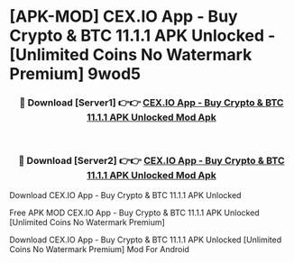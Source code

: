 # [APK-MOD] CEX.IO App - Buy Crypto & BTC 11.1.1 APK Unlocked - [Unlimited Coins No Watermark Premium] 9wod5



<div align="center">
<h3>🔴 Download [Server1] 👉👉 <a href="https://momento.my/?title=CEX.IO_App_-_Buy_Crypto_&_BTC_11.1.1_APK_Unlocked">CEX.IO App - Buy Crypto & BTC 11.1.1 APK Unlocked Mod Apk</a></h3><br>

<h3>🔴 Download [Server2] 👉👉 <a href="https://momento.my/?title=CEX.IO_App_-_Buy_Crypto_&_BTC_11.1.1_APK_Unlocked">CEX.IO App - Buy Crypto & BTC 11.1.1 APK Unlocked Mod Apk</a></h3>
</div>



Download CEX.IO App - Buy Crypto & BTC 11.1.1 APK Unlocked 

Free APK MOD CEX.IO App - Buy Crypto & BTC 11.1.1 APK Unlocked [Unlimited Coins No Watermark Premium]

Download CEX.IO App - Buy Crypto & BTC 11.1.1 APK Unlocked [Unlimited Coins No Watermark Premium] Mod For Android
